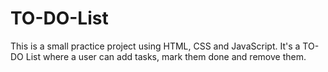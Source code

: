 # TO-DO-List

This is a small practice project using HTML, CSS and JavaScript.
It's a TO-DO List where a user can add tasks, mark them done and remove them.
